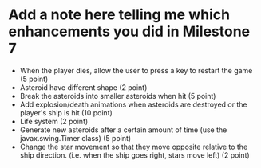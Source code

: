# Add a note here telling me which enhancements you did in Milestone 7
- When the player dies, allow the user to press a key to restart the game (5 point)
- Asteroid have different shape (2 point)
- Break the asteroids into smaller asteroids when hit (5 point)
- Add explosion/death animations when asteroids are destroyed or the player's ship is hit (10 point)
- Life system (2 point)
- Generate new asteroids after a certain amount of time (use the javax.swing.Timer class) (5 point)
- Change the star movement so that they move opposite relative to the ship direction. (i.e. when the ship goes right, stars move left) (2 point)

